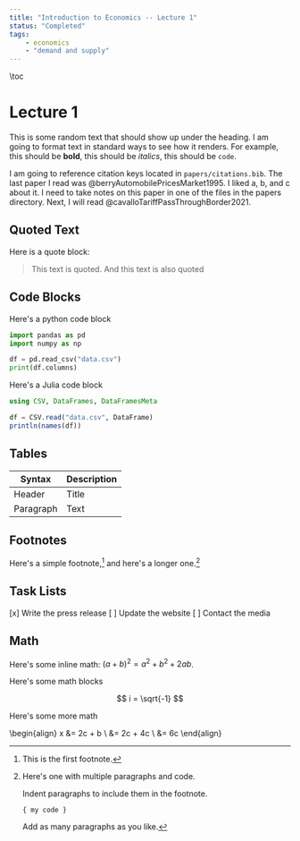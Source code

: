 ```yaml
---
title: "Introduction to Economics -- Lecture 1"
status: "Completed"
tags:
    - economics
    - "demand and supply"
---
```


\toc

# Lecture 1

This is some random text that should show up under the heading. I am going to format text in standard ways to see how it renders. For example, this should be **bold**, this should be *italics*, this should be `code`. 

I am going to reference citation keys located in `papers/citations.bib`. The last paper I read was @berryAutomobilePricesMarket1995. I liked a, b, and c about it. I need to take notes on this paper in one of the files in the papers directory. Next, I will read @cavalloTariffPassThroughBorder2021.

## Quoted Text

Here is a quote block:

> This text is quoted.
> And this text is also quoted

## Code Blocks

Here's a python code block

```python
import pandas as pd
import numpy as np

df = pd.read_csv("data.csv")
print(df.columns)
```

Here's a Julia code block

```julia
using CSV, DataFrames, DataFramesMeta

df = CSV.read("data.csv", DataFrame)
println(names(df))
```

## Tables

| Syntax    | Description |
| --------- | ----------- |
| Header    | Title       |
| Paragraph | Text        |

## Footnotes

Here's a simple footnote,[^1] and here's a longer one.[^bignote]

[^1]: This is the first footnote.

[^bignote]: Here's one with multiple paragraphs and code.

    Indent paragraphs to include them in the footnote.

    `{ my code }`

    Add as many paragraphs as you like.

## Task Lists

[x] Write the press release
[ ] Update the website
[ ] Contact the media

## Math

Here's some inline math: $(a+b)^2 = a^2 + b^2 + 2ab$. 

Here's some math blocks

$$
i = \sqrt{-1}
$$

Here's some more math

\begin{align}
x   &= 2c + b \\
    &= 2c + 4c \\
    &= 6c
\end{align}

